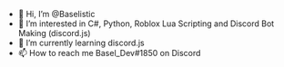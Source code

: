 - 👋 Hi, I’m @Baselistic
- 👀 I’m interested in C#, Python, Roblox Lua Scripting and Discord Bot Making (discord.js)
- 🌱 I’m currently learning discord.js
- 📫 How to reach me Basel_Dev#1850 on Discord
